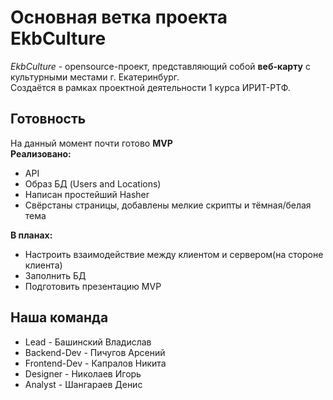 # Основная ветка проекта EkbCulture
*EkbCulture* - opensource-проект, представляющий собой **веб-карту** с культурными местами г. Екатеринбург. \
Создаётся в рамках проектной деятельности 1 курса ИРИТ-РТФ. 
## Готовность ##
На данный момент почти готово **MVP**\
**Реализовано:** 
- API
- Образ БД (Users and Locations)
- Написан простейший Hasher
- Свёрстаны страницы, добавлены мелкие скрипты и тёмная/белая тема

**В планах:**
- Настроить взаимодействие между клиентом и сервером(на стороне клиента)
- Заполнить БД
- Подготовить презентацию MVP

## Наша команда ##
- Lead - Башинский Владислав
- Backend-Dev - Пичугов Арсений
- Frontend-Dev - Капралов Никита
- Designer - Николаев Игорь
- Analyst - Шангараев Денис



